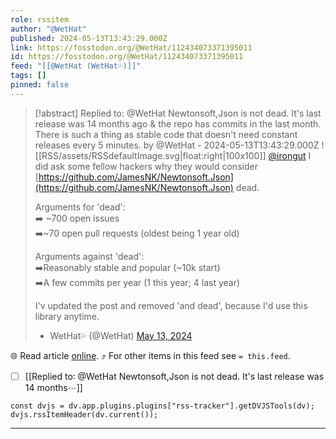 ```yaml
---
role: rssitem
author: "@WetHat"
published: 2024-05-13T13:43:29.000Z
link: https://fosstodon.org/@WetHat/112434073371395011
id: https://fosstodon.org/@WetHat/112434073371395011
feed: "[[@WetHat (WetHat💦)]]"
tags: []
pinned: false
---
```


> [!abstract] Replied to: @WetHat Newtonsoft,Json is not dead. It's last release was 14 months ago & the repo has commits in the last month. There is such a thing as stable code that doesn't need constant releases every 5 minutes. by @WetHat - 2024-05-13T13:43:29.000Z
> ![[RSS/assets/RSSdefaultImage.svg|float:right|100x100]] [@irongut](https://mastodon.scot/@irongut) I did ask some fellow hackers why they would consider [https://github.com/JamesNK/Newtonsoft.Json](https://github.com/JamesNK/Newtonsoft.Json) dead.
> 
> Arguments for 'dead':  
> ➡️ ~700 open issues  
> ➡️~70 open pull requests (oldest being 1 year old)
> 
> Arguments against 'dead':  
> ➡️Reasonably stable and popular (~10k start)  
> ➡️A few commits per year (1 this year; 4 last year)
> 
> I'v updated the post and removed 'and dead', because I'd use this library anytime.
> 
> - WetHat💦 (@WetHat) [May 13, 2024](https://fosstodon.org/@WetHat/112434073371395011)

🌐 Read article [online](https://fosstodon.org/@WetHat/112434073371395011). ⤴ For other items in this feed see `= this.feed`.

- [ ] [[Replied to꞉ @WetHat Newtonsoft,Json is not dead․ It's last release was 14 months⋯]]

~~~dataviewjs
const dvjs = dv.app.plugins.plugins["rss-tracker"].getDVJSTools(dv);
dvjs.rssItemHeader(dv.current());
~~~

- - -
